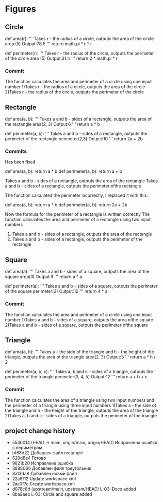 # Figures
## Circle
def area(r):
    '''
    Takes r - the radius of a circle, outputs the area of ​​the circle
    area (5)
    Output:78.5
    '''
    return math.pi * r * r

def perimeter(r):
    '''
    Takes r - the radius of the circle, outputs the perimeter of the circle
    area (5)
    Output:31.4
    '''
    return 2 * math.pi * r
### Commit 
The function calculates the area and perimeter of a circle using one input number
1)Takes r - the radius of a circle, outputs the area of ​​the circle
2)Takes r - the radius of the circle, outputs the perimeter of the circle

## Rectangle

def area(a, b): 
    '''
    Takes a and b - sides of a rectangle, outputs the area of ​​the rectangle
    area(2, 3)
    Output:6
    '''
    return a * b 

def perimeter(a, b): 
    '''
    Takes a and b - sides of a rectangle, outputs the perimeter of ​​the rectangle
    perimeter(2,3)
    Output:10
    '''
    return 2a + 2b 

### Commits
Has been fixed

def area(a, b):
return a * b
def perimeter(a, b):
return a + b

Takes a and b - sides of a rectangle, outputs the area of ​​the rectangle
Takes a and b - sides of a rectangle, outputs the perimeter of ​​the rectangle

The function calculated the perimeter incorrectly, I replaced it with this:

def area(a, b):
return a * b
def perimeter(a, b):
return 2a + 2b

Now the formula for the perimeter of a rectangle is written correctly
The function calculates the area and perimeter of a rectangle using two input numbers
1) Takes a and b - sides of a rectangle, outputs the area of ​​the rectangle
2) Takes a and b - sides of a rectangle, outputs the perimeter of ​​the rectangle

## Square

def area(a):
    '''
    Takes a and b - sides of a square, outputs the area of ​​the square
    area(3)
    Output:9
    '''
    return a * a


def perimeter(a):
    '''
    Takes a and b - sides of a square, outputs the perimeter of ​​the square
    perimeter(3)
    Output:12
    '''
    return 4 * a

### Commit
The function calculates the area and perimeter of a circle using one input number
1)Takes a and b - sides of a square, outputs the area of ​​the square
2)Takes a and b - sides of a square, outputs the perimeter of ​​the square

## Triangle


def area(a, h): 
    '''
    Takes a - the side of the triangle and h - the height of the triangle, outputs the area of ​​the triangle
    area(2, 3)
    Output:3
    '''
    return a * h / 2 

def perimeter(a, b, c): 
    '''
    Takes a, b and c - sides of a triangle, outputs the perimeter of ​​the triangle
    perimeter(3, 4, 5)
    Output:12
    '''
    return a + b + c 

### Commit
The function calculates the area of ​​a triangle using two input numbers and the perimeter of a triangle using three input numbers
1)Takes a - the side of the triangle and h - the height of the triangle, outputs the area of ​​the triangle
2)Takes a, b and c - sides of a triangle, outputs the perimeter of ​​the triangle

## project change history
* 554b014 (HEAD -> main, origin/main, origin/HEAD) Исправлена ошибка с периметром
* bf68d22 Добавлен файл rectangle
* 620d8e4 Готово
* 9821b20 Исправлена ошибка
* 3888066 Добавлен файл треугольник
* 8a13da8 Добавлен новый файл
* 22a6f12 Update workspace.xml
* 2aa0f7c Create workspace.xml
* d078c8d (upstream/main, upstream/HEAD) L-03: Docs added
* 8ba9aeb L-03: Circle and square added



